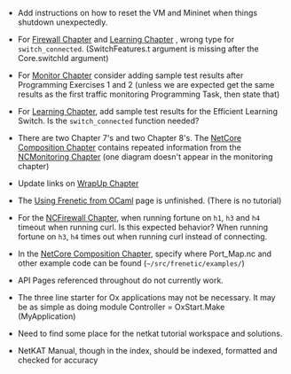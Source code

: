 * Add instructions on how to reset the VM and Mininet when things shutdown unexpectedly.

* For [Firewall Chapter](https://github.com/frenetic-lang/frenetic/wiki/03-OxFirewall) and [Learning Chapter](https://github.com/frenetic-lang/frenetic/wiki/05-OxLearning) , wrong type for `switch_connected`. (SwitchFeatures.t argument is missing after the Core.switchId argument)

* For [Monitor Chapter](https://github.com/frenetic-lang/frenetic/wiki/04-OxMonitor) consider adding sample test results after Programming Exercises 1 and 2 (unless we are expected get the same results as the first traffic monitoring Programming Task, then state that)

* For [Learning Chapter](https://github.com/frenetic-lang/frenetic/wiki/05-OxLearning), add sample test results for the Efficient Learning Switch. Is the `switch_connected` function needed?

* There are two Chapter 7's and two Chapter 8's. The [NetCore Composition Chapter](https://github.com/frenetic-lang/frenetic/wiki/07-NetCoreComposition) contains repeated information from the [NCMonitoring Chapter](https://github.com/frenetic-lang/frenetic/wiki/09-NCMonitoring) (one diagram doesn't appear in the monitoring chapter) 

* Update links on [WrapUp Chapter](https://github.com/frenetic-lang/frenetic/wiki/10-WrapUp)

* The [Using Frenetic from OCaml](https://github.com/frenetic-lang/frenetic/wiki/Using-Frenetic-from-OCaml) page is unfinished. (There is no tutorial)

* For the [NCFirewall Chapter](https://github.com/frenetic-lang/frenetic/wiki/07-NCFirewall), when running fortune on `h1`, `h3` and `h4` timeout when running curl. Is this expected behavior? When running fortune on `h3`, `h4` times out when running curl instead of connecting.

* In the [NetCore Composition Chapter](https://github.com/frenetic-lang/frenetic/wiki/07-NetCoreComposition), specify where Port_Map.nc and other example code can be found (`~/src/frenetic/examples/`)

* API Pages referenced throughout do not currently work.  

* The three line starter for Ox applications may not be necessary.  It may be as simple as doing 
module Controller = OxStart.Make (MyApplication)

* Need to find some place for the netkat tutorial workspace and solutions.  

* NetKAT Manual, though in the index, should be indexed, formatted and checked for accuracy